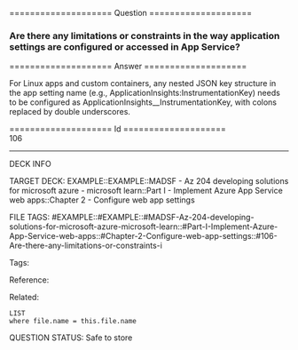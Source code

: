 ==================== Question ====================  

### Are there any limitations or constraints in the way application settings are configured or accessed in App Service?  

==================== Answer ====================  

For Linux apps and custom containers, any nested JSON key structure in the app setting name (e.g., ApplicationInsights:InstrumentationKey) needs to be configured as ApplicationInsights\_\_InstrumentationKey, with colons replaced by double underscores.

==================== Id ====================  
106

---

DECK INFO

TARGET DECK: EXAMPLE::EXAMPLE::MADSF - Az 204 developing solutions for microsoft azure - microsoft learn::Part I - Implement Azure App Service web apps::Chapter 2 - Configure web app settings

FILE TAGS: #EXAMPLE::#EXAMPLE::#MADSF-Az-204-developing-solutions-for-microsoft-azure-microsoft-learn::#Part-I-Implement-Azure-App-Service-web-apps::#Chapter-2-Configure-web-app-settings::#106-Are-there-any-limitations-or-constraints-i

Tags:

Reference:

Related:

```dataview
LIST
where file.name = this.file.name
```
QUESTION STATUS: Safe to store
